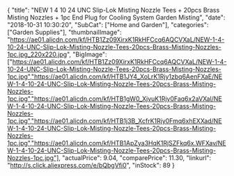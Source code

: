 {
	"title": "NEW 1 4   10 24 UNC Slip-Lok Misting Nozzle Tees + 20pcs Brass Misting Nozzles + 1pc End Plug for Cooling System Garden Misting",
	"date": "2018-10-31 10:30:20",
	"SubCat": ["Home and Garden"],
	"categories": ["Garden Supplies"],
	"thumbnailImage": "https://ae01.alicdn.com/kf/HTB1Zz09XirxK1RkHFCcq6AQCVXaL/NEW-1-4-10-24-UNC-Slip-Lok-Misting-Nozzle-Tees-20pcs-Brass-Misting-Nozzles-1pc.jpg_220x220.jpg",
	"BigImage": ["https://ae01.alicdn.com/kf/HTB1Zz09XirxK1RkHFCcq6AQCVXaL/NEW-1-4-10-24-UNC-Slip-Lok-Misting-Nozzle-Tees-20pcs-Brass-Misting-Nozzles-1pc.jpg","https://ae01.alicdn.com/kf/HTB1JY4_XoLrK1Rjy1zbq6AenFXaE/NEW-1-4-10-24-UNC-Slip-Lok-Misting-Nozzle-Tees-20pcs-Brass-Misting-Nozzles-1pc.jpg","https://ae01.alicdn.com/kf/HTB1gW0_XjvuK1Rjy0Faq6x2aVXal/NEW-1-4-10-24-UNC-Slip-Lok-Misting-Nozzle-Tees-20pcs-Brass-Misting-Nozzles-1pc.jpg","https://ae01.alicdn.com/kf/HTB1j3B_XcfrK1Rjy0Fmq6xhEXXad/NEW-1-4-10-24-UNC-Slip-Lok-Misting-Nozzle-Tees-20pcs-Brass-Misting-Nozzles-1pc.jpg","https://ae01.alicdn.com/kf/HTB1ApZya3HqK1RjSZFkq6x.WFXav/NEW-1-4-10-24-UNC-Slip-Lok-Misting-Nozzle-Tees-20pcs-Brass-Misting-Nozzles-1pc.jpg"],
	"actualPrice": 9.04,
	"comparePrice": 11.30,
	"linkurl": "http://s.click.aliexpress.com/e/bQbgVfi0",
	"inStock": 89
}
